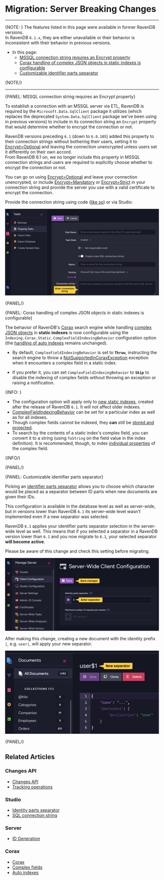 # Migration: Server Breaking Changes
---

{NOTE: }
The features listed in this page were available in former RavenDB versions.  
In RavenDB `6.1.x`, they are either unavailable or their behavior is inconsistent 
with their behavior in previous versions.  

* In this page:  
   * [MSSQL connection string requires an Encrypt property](../../migration/server/server-breaking-changes#mssql-connection-string-requires-an-encrypt-property)  
   * [Corax handling of complex JSON objects in static indexes is configurable](../../migration/server/server-breaking-changes#corax-handling-of-complex-json-objects-in-static-indexes-is-configurable)  
   * [Customizable identifier parts separator](../../migration/server/server-breaking-changes#customizable-identifier-parts-separator)  

{NOTE/}

---

{PANEL: MSSQL connection string requires an Encrypt property}

To establish a connection with an MSSQL server via ETL, RavenDB is required 
by the `Microsoft.Data.SqlClient` package it utilizes (which replaces the 
deprecated `System.Data.SqlClient` package we've been using in previous versions) 
to include in its connection string an `Encrypt` property that would determine 
whether to encrypt the connection or not.  

RavenDB versions preceding `6.1` (down to `6.0.105`) added this property 
to their connection strings without bothering their users, setting it to 
[Encrypt=Optional](https://learn.microsoft.com/en-us/dotnet/api/microsoft.data.sqlclient.sqlconnectionencryptoption.optional?view=sqlclient-dotnet-standard-5.2#microsoft-data-sqlclient-sqlconnectionencryptoption-optional) 
and leaving the connection unencrypted unless users set it differently on 
their own accord.  
From RavenDB 6.1 on, we no longer include this property in MSSQL connection 
strings and users are required to explicitly choose whether to encrypt the 
connection or not.  

You can go on using [Encrypt=Optional](https://learn.microsoft.com/en-us/dotnet/api/microsoft.data.sqlclient.sqlconnectionencryptoption.optional?view=sqlclient-dotnet-standard-5.2#microsoft-data-sqlclient-sqlconnectionencryptoption-optional) 
and leave your connection unencrypted, or include [Encrypt=Mandatory](https://learn.microsoft.com/en-us/dotnet/api/microsoft.data.sqlclient.sqlconnectionencryptoption.mandatory?view=sqlclient-dotnet-standard-5.2#microsoft-data-sqlclient-sqlconnectionencryptoption-mandatory) 
or [Encrypt=Strict](https://learn.microsoft.com/en-us/dotnet/api/microsoft.data.sqlclient.sqlconnectionencryptoption.strict?view=sqlclient-dotnet-standard-5.2#microsoft-data-sqlclient-sqlconnectionencryptoption-strict) 
in your connection string and provide the server you use with a valid certificate to encrypt the connection.  

Provide the connection string using code 
([like so](../../client-api/operations/maintenance/connection-strings/add-connection-string#add-an-sql-connection-string)) 
or via Studio:  

![SQL ETL task](images/breaking-changes_SQL-ETL-task.png "SQL ETL task")

{PANEL/}

{PANEL: Corax handling of complex JSON objects in static indexes is configurable}

The behavior of RavenDB's [Corax](../../indexes/search-engine/corax) search engine while 
handling [complex JSON objects](../../indexes/search-engine/corax#handling-of-complex-json-objects) 
in **static indexes** is now configurable using the `Indexing.Corax.Static.ComplexFieldIndexingBehavior` 
configuration option (the [handling of auto indexes](../../indexes/search-engine/corax#if-corax-encounters-a-complex-property-while-indexing) 
remains unchanged).  

* By default, `ComplexFieldIndexingBehavior` is set to **`Throw`**, instructing the search 
  engine to throw a [NotSupportedInCoraxException](../../indexes/search-engine/corax#if-corax-encounters-a-complex-property-while-indexing) 
  exception when it encounters a complex field in a static index.  

* If you prefer it, you can set `ComplexFieldIndexingBehavior` to **`Skip`** to disable the 
  indexing of complex fields without throwing an exception or raising a notification.  

{INFO: }

* The configuration option will apply only to [new static indexes](../../indexes/search-engine/corax#if-corax-encounters-a-complex-property-while-indexing), 
  created after the release of RavenDB `6.1`. It will not affect older indexes.  
* [ComplexFieldIndexingBehavior](../../server/configuration/indexing-configuration#indexing.corax.static.complexfieldindexingbehavior) 
  can be set for a particular index as well as for all indexes.  
* Though complex fields cannot be indexed, they **can** still be [stored and projected](../../indexes/search-engine/corax#revise-index-definition-and-fields-usage).  
* To search by the contents of a static index's complex field, you can convert 
  it to a string (using `ToString` on the field value in the index definition). 
  It is recommended, though, to index [individual properties](../../indexes/search-engine/corax#index-a-simple-property-contained-in-the-complex-field) 
  of the complex field.  

{INFO/}

{PANEL/}

{PANEL: Customizable identifier parts separator}

Picking an [identifier parts separator](../../server/kb/document-identifier-generation#id-generation-by-server) 
allows you to choose which character would be placed as a separator between ID parts 
when new documents are given their IDs.  

This configuration is available in the database level as well as server-wide, but in 
versions lower than RavenDB `6.1` its server-wide level wasn't implemented even if 
a new separator was selected.  

RavenDB `6.1` applies your identifier parts separator selection in the server-wide level 
as well. This means that if you selected a separator in a RavenDB version lower than `6.1` 
and you now migrate to `6.1`, your selected separator **will become active**.  

Please be aware of this change and check this setting before migrating.  

![Identity parts separator](images/breaking-changes_identity-parts-separator.png "Identity parts separator")

After making this change, creating a new document with the identity prefix `|`, e.g. `user|`, 
will apply your new separator.  

![New separator](images/breaking-changes_new-separator.png "New separator")

{PANEL/}

## Related Articles

### Changes API
- [Changes API](../../client-api/changes/what-is-changes-api)  
- [Tracking operations](../../client-api/changes/how-to-subscribe-to-operation-changes)  

### Studio
- [Identity parts separator](../../studio/server/client-configuration#set-the-client-configuration-(server-wide))  
- [SQL connection string](../../studio/database/tasks/import-data/import-from-sql#create-a-new-import-configuration)  

### Server
- [ID Generation](../../server/kb/document-identifier-generation#id-generation-by-server)

### Corax
- [Corax](../../indexes/search-engine/corax)  
- [Complex fields](../../indexes/search-engine/corax#handling-of-complex-json-objects)  
- [Auto indexes](../../indexes/search-engine/corax#if-corax-encounters-a-complex-property-while-indexing)  

